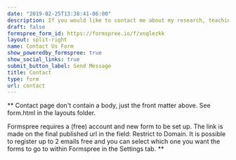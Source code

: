 ```yaml
---
date: "2019-02-25T13:38:41-06:00"
description: If you would like to contact me about my research, teaching, or public history projects, please fill out this form. I will try to get back to you as soon as possible.
draft: false
formspree_form_id: https://formspree.io/f/xnqlezkk
layout: split-right
name: Contact Us Form
show_poweredby_formspree: true
show_social_links: true
submit_button_label: Send Message
title: Contact
type: form
url: contact
---
```


** Contact page don't contain a body, just the front matter above.
See form.html in the layouts folder.

Formspree requires a (free) account and new form to be set up. The link is made on the final published url in the field: Restrict to Domain. It is possible to register up to 2 emails free and you can select which one you want the forms to go to within Formspree in the Settings tab.
**
